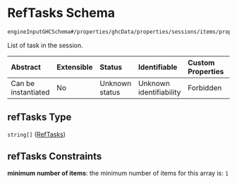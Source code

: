 # RefTasks Schema

```txt
engineInputGHCSchema#/properties/ghcData/properties/sessions/items/properties/refTasks
```

List of task in the session.

| Abstract            | Extensible | Status         | Identifiable            | Custom Properties | Additional Properties | Access Restrictions | Defined In                                                        |
| :------------------ | :--------- | :------------- | :---------------------- | :---------------- | :-------------------- | :------------------ | :---------------------------------------------------------------- |
| Can be instantiated | No         | Unknown status | Unknown identifiability | Forbidden         | Allowed               | none                | [ghc.schema.json*](../out/ghc.schema.json "open original schema") |

## refTasks Type

`string[]` ([RefTasks](ghc-properties-ghcdata-properties-sessions-session-properties-reftasks-reftasks.md))

## refTasks Constraints

**minimum number of items**: the minimum number of items for this array is: `1`
